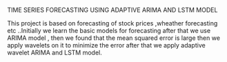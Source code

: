 TIME SERIES FORECASTING USING ADAPTIVE ARIMA AND LSTM MODEL

This project is based on forecasting of stock prices ,wheather forecasting etc ..Initially we learn the basic models for forecasting after that we use ARIMA model ,
then we found that the mean squared error is large then we apply wavelets on it to minimize the error after that we apply adaptive wavelet ARIMA and LSTM model.
